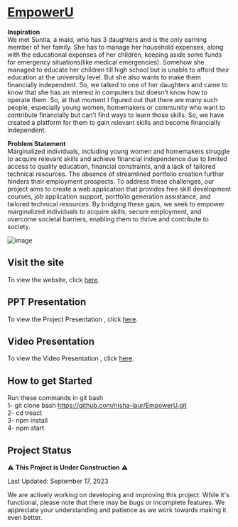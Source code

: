 # <a href="https://6504be58e9886221c8e70af4--mellow-frangipane-ab4448.netlify.app/">EmpowerU</a>

**Inspiration** <br>
We met Sunita, a maid, who has 3 daughters and is the only earning member of her family. She has to manage her household expenses, along with the educational expenses of her children, keeping aside some funds for emergency situations(like medical emergencies). Somehow she managed to educate her children till high school but is unable to afford their education at the university level. But she also wants to make them financially independent. So, we talked to one of her daughters and came to know that she has an interest in computers but doesn’t know how to operate them. So, at that moment I figured out that there are many such people, especially young women, homemakers or community who want to contribute financially but can’t find ways to learn those skills. So, we have created a platform for them to gain relevant skills and become financially independent.<br>


**Problem Statement**<br>
 Marginalized individuals, including young women and homemakers struggle to acquire relevant skills and achieve financial independence due to limited access to quality education, financial constraints, and a lack of tailored technical resources. The absence of streamlined portfolio creation further hinders their employment prospects. To address these challenges, our project aims to create a web application that provides free skill development courses, job application support, portfolio generation assistance, and tailored technical resources. By bridging these gaps, we seek to empower marginalized individuals to acquire skills, secure employment, and overcome societal barriers, enabling them to thrive and contribute to society.

![image](https://github.com/nisha-laur/EmpowerU/assets/104618576/e1e07618-1303-40ae-965e-1e6cbd84b712)

## Visit the site

To view the website, click [here](https://6504be58e9886221c8e70af4--mellow-frangipane-ab4448.netlify.app/).<br>


## PPT Presentation

To view the Project Presentation , click [here](https://www.canva.com/design/DAFqsQ96LtI/1KwjTphdCCZUNX5t0r2cfA/view?utm_content=DAFqsQ96LtI&utm_campaign=designshare&utm_medium=link&utm_source=publishsharelink).<br>

## Video Presentation

To view the Video Presentation , click [here](https://youtu.be/q3wsoW659zM).<br>


## How to get Started
Run these commands in git bash<br>
1- git clone bash https://github.com/nisha-laur/EmpowerU.git<br>
2- cd treact <br>
3- npm install <br>
4- npm start<br>


## Project Status

⚠️ **This Project is Under Construction** ⚠️

Last Updated: September 17, 2023

We are actively working on developing and improving this project. While it's functional, please note that there may be bugs or incomplete features. We appreciate your understanding and patience as we work towards making it even better.
